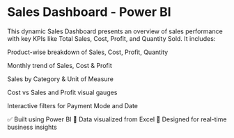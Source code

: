 # Sales Dashboard - Power BI

This dynamic Sales Dashboard presents an overview of sales performance with key KPIs like Total Sales, Cost, Profit, and Quantity Sold. It includes:

Product-wise breakdown of Sales, Cost, Profit, Quantity

Monthly trend of Sales, Cost & Profit

Sales by Category & Unit of Measure

Cost vs Sales and Profit visual gauges

Interactive filters for Payment Mode and Date


✅ Built using Power BI
📁 Data visualized from Excel
🎯 Designed for real-time business insights
